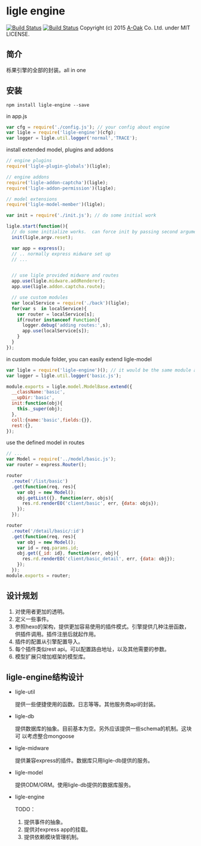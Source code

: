 ligle engine
====================
[![Build Status](https://travis-ci.org/a-oak/ligle-engine.svg?branch=master)](https://travis-ci.org/a-oak/ligle-engine)
[![Build Status](https://travis-ci.org/a-oak/ligle-engine.svg?branch=develop)](https://travis-ci.org/a-oak/ligle-engine)
Copyright (c) 2015 [A-Oak](http://a-oak.com/) Co. Ltd. under MIT LICENSE.

## 简介
栎果引擎的全部的封装。all in one

## 安装

```shell
npm install ligle-engine --save
```

in app.js

```js 
var cfg = require('./config.js'); // your config about engine
var ligle = require('ligle-engine')(cfg);
var logger = ligle.util.logger('normal','TRACE');
```

install extended model, plugins and addons
```js
// engine plugins
require('ligle-plugin-globals')(ligle);

// engine addons
require('ligle-addon-captcha')(ligle);
require('ligle-addon-permission')(ligle);

// model extensions
require('ligle-model-member')(ligle);
```

```js
var init = require('./init.js'); // do some initial work

ligle.start(function(){
  // do some initialize works.  can force init by passing second argument
  init(ligle,argv.reset);

  var app = express();
  // .. normally express midware set up
  // ...


  // use ligle provided midware and routes
  app.use(ligle.midware.addRenderer);
  app.use(ligle.addon.captcha.route);

  // use custom modules
  var localService = require('./back')(ligle);
  for(var s  in localService){
    var router = localService[s];
    if(router instanceof Function){
      logger.debug('adding routes:',s);
      app.use(localService[s]);
    }
  }
});

```

in custom module folder, you can easily extend ligle-model
```js
var ligle = require('ligle-engine')(); // it would be the same module as in app.js
var logger = ligle.util.logger('basic.js');

module.exports = ligle.model.ModelBase.extend({
  __className:'basic',
  __upDir:'basic',
  init:function(obj){
    this._super(obj);
  },
  coll:{name:'basic',fields:{}},
  rest:{},
});
```

use the defined model in routes
```js
// ...
var Model = require('../model/basic.js');
var router = express.Router();

router
  .route('/list/basic')
  .get(function(req, res){
    var obj = new Model();
    obj.getList({}, function(err, objs){
      res.rd.renderEO('client/basic', err, {data: objs});
    });
  });

router
  .route('/detail/basic/:id')
  .get(function(req, res){
    var obj = new Model();
    var id = req.params.id;
    obj.get({_id: id}, function(err, obj){
      res.rd.renderEO('client/basic_detail', err, {data: obj});
    });
  });
module.exports = router;
```

## 设计规划
1. 对使用者更加的透明。
2. 定义一些事件。
3. 参照hexo的架构，提供更加容易使用的插件模式。引擎提供几种注册函数，
   供插件调用。插件注册后就起作用。
4. 插件的配置从引擎配置导入。
5. 每个插件类似rest api。可以配置路由地址，以及其他需要的参数。
6. 模型扩展只增加框架的模型库。

## ligle-engine结构设计

- ligle-util

  提供一些便捷使用的函数。日志等等。其他服务商api的封装。

- ligle-db

  提供数据库的抽象。目前基本为空。另外应该提供一些schema的机制。这块可
  以考虑整合mongoose

- ligle-midware

  提供兼容express的插件。数据库只用ligle-db提供的服务。

- ligle-model

  提供ODM/ORM。使用ligle-db提供的数据库服务。

- ligle-engine

  TODO：
  1. 提供事件的抽象。
  2. 提供对express app的挂载。
  3. 提供依赖模块管理机制。

